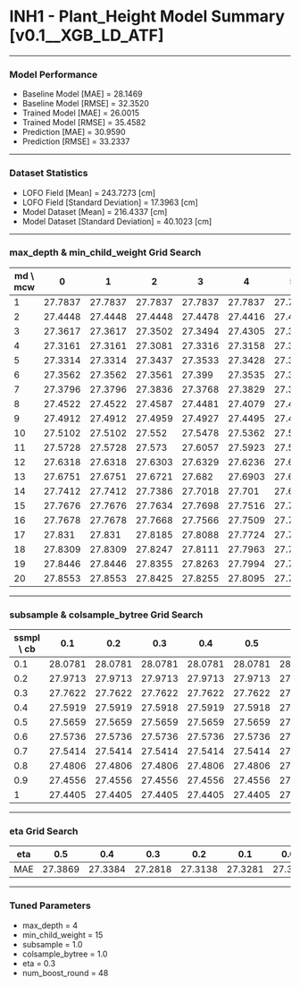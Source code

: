 # INH1 - Plant_Height Model Summary [v0.1__XGB_LD_ATF]

***

### Model Performance

- Baseline Model [MAE] = 28.1469
- Baseline Model [RMSE] = 32.3520
- Trained Model [MAE] = 26.0015
- Trained Model [RMSE] = 35.4582
- Prediction [MAE] = 30.9590
- Prediction [RMSE] = 33.2337
***

### Dataset Statistics

- LOFO Field [Mean] = 243.7273 [cm]
- LOFO Field [Standard Deviation] = 17.3963 [cm]
- Model Dataset [Mean] = 216.4337 [cm]
- Model Dataset [Standard Deviation] = 40.1023 [cm]
***

### max_depth & min_child_weight Grid Search

|   md \ mcw |       0 |       1 |       2 |       3 |       4 |       5 |       6 |       7 |       8 |       9 |      10 |      11 |      12 |      13 |      14 |      15 |      16 |      17 |      18 |      19 |      20 |
|------------|---------|---------|---------|---------|---------|---------|---------|---------|---------|---------|---------|---------|---------|---------|---------|---------|---------|---------|---------|---------|---------|
|          1 | 27.7837 | 27.7837 | 27.7837 | 27.7837 | 27.7837 | 27.7837 | 27.7837 | 27.7837 | 27.7837 | 27.7837 | 27.7978 | 27.7978 | 27.7978 | 27.7978 | 27.7978 | 27.7696 | 27.7696 | 27.7693 | 27.738  | 27.738  | 27.738  |
|          2 | 27.4448 | 27.4448 | 27.4448 | 27.4478 | 27.4416 | 27.4483 | 27.4442 | 27.4673 | 27.4979 | 27.4846 | 27.4686 | 27.5199 | 27.5322 | 27.488  | 27.511  | 27.503  | 27.4896 | 27.4396 | 27.4819 | 27.4742 | 27.4713 |
|          3 | 27.3617 | 27.3617 | 27.3502 | 27.3494 | 27.4305 | 27.3757 | 27.3788 | 27.3974 | 27.4351 | 27.3959 | 27.4275 | 27.4115 | 27.4255 | 27.4233 | 27.3974 | 27.4023 | 27.4015 | 27.3846 | 27.3982 | 27.4152 | 27.4113 |
|          4 | 27.3161 | 27.3161 | 27.3081 | 27.3316 | 27.3158 | 27.312  | 27.3207 | 27.3252 | 27.2998 | 27.3149 | 27.3345 | 27.3564 | 27.3342 | 27.3306 | 27.3656 | 27.2818 | 27.3349 | 27.3419 | 27.3309 | 27.3176 | 27.3189 |
|          5 | 27.3314 | 27.3314 | 27.3437 | 27.3533 | 27.3428 | 27.3462 | 27.3242 | 27.3442 | 27.345  | 27.3617 | 27.3701 | 27.3627 | 27.324  | 27.3284 | 27.3821 | 27.3505 | 27.3737 | 27.357  | 27.3208 | 27.3388 | 27.3471 |
|          6 | 27.3562 | 27.3562 | 27.3561 | 27.399  | 27.3535 | 27.3253 | 27.361  | 27.3817 | 27.3902 | 27.3862 | 27.3935 | 27.3899 | 27.411  | 27.3795 | 27.3913 | 27.3554 | 27.386  | 27.3666 | 27.3421 | 27.3419 | 27.341  |
|          7 | 27.3796 | 27.3796 | 27.3836 | 27.3768 | 27.3829 | 27.396  | 27.4207 | 27.4077 | 27.3842 | 27.4111 | 27.3904 | 27.4493 | 27.3898 | 27.3961 | 27.407  | 27.3569 | 27.4206 | 27.4071 | 27.4058 | 27.3867 | 27.3583 |
|          8 | 27.4522 | 27.4522 | 27.4587 | 27.4481 | 27.4079 | 27.4353 | 27.4503 | 27.4519 | 27.4618 | 27.4576 | 27.4688 | 27.4774 | 27.4346 | 27.4748 | 27.4516 | 27.4392 | 27.4753 | 27.4503 | 27.4537 | 27.4391 | 27.4297 |
|          9 | 27.4912 | 27.4912 | 27.4959 | 27.4927 | 27.4495 | 27.4464 | 27.4772 | 27.5083 | 27.4633 | 27.4795 | 27.5256 | 27.5384 | 27.4847 | 27.4992 | 27.4978 | 27.4841 | 27.4594 | 27.4797 | 27.4848 | 27.4233 | 27.4663 |
|         10 | 27.5102 | 27.5102 | 27.552  | 27.5478 | 27.5362 | 27.5254 | 27.5313 | 27.5371 | 27.5084 | 27.5374 | 27.5573 | 27.565  | 27.5349 | 27.5451 | 27.5175 | 27.4877 | 27.5263 | 27.4894 | 27.517  | 27.4546 | 27.4713 |
|         11 | 27.5728 | 27.5728 | 27.573  | 27.6057 | 27.5923 | 27.568  | 27.5759 | 27.5564 | 27.5354 | 27.58   | 27.5661 | 27.5714 | 27.5723 | 27.5785 | 27.5876 | 27.544  | 27.5117 | 27.5406 | 27.547  | 27.5305 | 27.5097 |
|         12 | 27.6318 | 27.6318 | 27.6303 | 27.6329 | 27.6236 | 27.6153 | 27.639  | 27.6168 | 27.6036 | 27.6328 | 27.6278 | 27.5981 | 27.6152 | 27.5712 | 27.5998 | 27.563  | 27.5581 | 27.5635 | 27.5394 | 27.5301 | 27.5391 |
|         13 | 27.6751 | 27.6751 | 27.6721 | 27.682  | 27.6903 | 27.6535 | 27.6558 | 27.6593 | 27.6358 | 27.6398 | 27.6696 | 27.6399 | 27.603  | 27.5928 | 27.5962 | 27.5485 | 27.5755 | 27.5562 | 27.5599 | 27.567  | 27.5389 |
|         14 | 27.7412 | 27.7412 | 27.7386 | 27.7018 | 27.701  | 27.6846 | 27.6775 | 27.6918 | 27.6635 | 27.6767 | 27.6898 | 27.6493 | 27.632  | 27.621  | 27.6257 | 27.5959 | 27.577  | 27.5945 | 27.5717 | 27.5744 | 27.5829 |
|         15 | 27.7676 | 27.7676 | 27.7634 | 27.7698 | 27.7516 | 27.7313 | 27.7179 | 27.7095 | 27.6777 | 27.6799 | 27.6796 | 27.6793 | 27.6636 | 27.6291 | 27.6276 | 27.6278 | 27.5933 | 27.6112 | 27.609  | 27.6048 | 27.5607 |
|         16 | 27.7678 | 27.7678 | 27.7668 | 27.7566 | 27.7509 | 27.7356 | 27.7302 | 27.7238 | 27.7055 | 27.712  | 27.7158 | 27.6969 | 27.6751 | 27.6434 | 27.6385 | 27.6308 | 27.6253 | 27.6254 | 27.6118 | 27.6191 | 27.5857 |
|         17 | 27.831  | 27.831  | 27.8185 | 27.8088 | 27.7724 | 27.759  | 27.745  | 27.7372 | 27.715  | 27.7225 | 27.7195 | 27.7133 | 27.6754 | 27.674  | 27.6606 | 27.6484 | 27.6371 | 27.6208 | 27.6337 | 27.6429 | 27.5887 |
|         18 | 27.8309 | 27.8309 | 27.8247 | 27.8111 | 27.7963 | 27.7804 | 27.7648 | 27.7505 | 27.7197 | 27.7352 | 27.7253 | 27.7274 | 27.698  | 27.6856 | 27.6785 | 27.6527 | 27.6327 | 27.6384 | 27.6142 | 27.6068 | 27.6258 |
|         19 | 27.8446 | 27.8446 | 27.8355 | 27.8263 | 27.7994 | 27.7829 | 27.7742 | 27.7605 | 27.7481 | 27.7354 | 27.7364 | 27.7114 | 27.7019 | 27.7045 | 27.6709 | 27.6557 | 27.6477 | 27.6501 | 27.6426 | 27.6303 | 27.6153 |
|         20 | 27.8553 | 27.8553 | 27.8425 | 27.8255 | 27.8095 | 27.7991 | 27.7923 | 27.7696 | 27.7466 | 27.7556 | 27.7532 | 27.7209 | 27.7012 | 27.6974 | 27.6843 | 27.6823 | 27.6432 | 27.6651 | 27.6495 | 27.6294 | 27.6166 |

***

### subsample & colsample_bytree Grid Search

|   ssmpl \ cb |     0.1 |     0.2 |     0.3 |     0.4 |     0.5 |     0.6 |     0.7 |     0.8 |     0.9 |     1.0 |
|--------------|---------|---------|---------|---------|---------|---------|---------|---------|---------|---------|
|          0.1 | 28.0781 | 28.0781 | 28.0781 | 28.0781 | 28.0781 | 28.0781 | 28.0781 | 28.0781 | 28.0781 | 28.1529 |
|          0.2 | 27.9713 | 27.9713 | 27.9713 | 27.9713 | 27.9713 | 27.9713 | 27.9713 | 27.9713 | 27.9713 | 27.7803 |
|          0.3 | 27.7622 | 27.7622 | 27.7622 | 27.7622 | 27.7622 | 27.7622 | 27.7622 | 27.7622 | 27.7622 | 27.7077 |
|          0.4 | 27.5919 | 27.5919 | 27.5918 | 27.5919 | 27.5918 | 27.5918 | 27.5919 | 27.5919 | 27.5919 | 27.6588 |
|          0.5 | 27.5659 | 27.5659 | 27.5659 | 27.5659 | 27.5659 | 27.5659 | 27.5659 | 27.5659 | 27.5659 | 27.6313 |
|          0.6 | 27.5736 | 27.5736 | 27.5736 | 27.5736 | 27.5736 | 27.5736 | 27.5736 | 27.5736 | 27.5736 | 27.4692 |
|          0.7 | 27.5414 | 27.5414 | 27.5414 | 27.5414 | 27.5414 | 27.5414 | 27.5414 | 27.5414 | 27.5414 | 27.4745 |
|          0.8 | 27.4806 | 27.4806 | 27.4806 | 27.4806 | 27.4806 | 27.4806 | 27.4806 | 27.4806 | 27.4806 | 27.4283 |
|          0.9 | 27.4556 | 27.4556 | 27.4556 | 27.4556 | 27.4556 | 27.4556 | 27.4556 | 27.4556 | 27.4556 | 27.3455 |
|          1   | 27.4405 | 27.4405 | 27.4405 | 27.4405 | 27.4405 | 27.4405 | 27.4405 | 27.4405 | 27.4405 | 27.2818 |

***

### eta Grid Search

| eta   |     0.5 |     0.4 |     0.3 |     0.2 |     0.1 |    0.01 |   0.001 |
|-------|---------|---------|---------|---------|---------|---------|---------|
| MAE   | 27.3869 | 27.3384 | 27.2818 | 27.3138 | 27.3281 | 27.3087 | 82.8309 |

***

### Tuned Parameters

- max_depth = 4
- min_child_weight = 15
- subsample = 1.0
- colsample_bytree = 1.0
- eta = 0.3
- num_boost_round = 48

